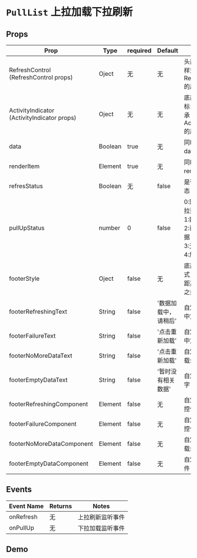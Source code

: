 <!--
 * @Descripttion: 
 * @version: 
 * @Author: xieruizhi
 * @Date: 2019-09-24 15:28:09
 * @LastEditors: xieruizhi
 * @LastEditTime: 2019-10-17 13:44:51
 -->

# `PullList` 上拉加载下拉刷新

## Props
| Prop | Type | required | Default | Note |
|---|---|---|---|---|
| RefreshControl  (RefreshControl props) | Oject | 无 | 无| 头部刷新自定义样式继承RefreshControl的属性|
| ActivityIndicator (ActivityIndicator props) | Oject | 无 | 无| 底部默认加载图标自定义样式继承ActivityIndicator的属性|
| data | Boolean| true | 无 | 同FlatList中的data属性 |
| renderItem | Element| true | 无 | 同FlatList中的renderItem属性 |
| refresStatus | Boolean| 无 | false | 是否下拉刷新状态 |
| pullUpStatus | number | 0 | false | 0:默认状态无下拉到底部 <br/> 1:数据加载中  <br/> 2:已加载全部数据 <br/> 3:无数据 <br/> 4:加载失败 |
| footerStyle | Oject | false | 无 | 底部自定义样式，可设置底部距离高度，边距之类的 |
| footerRefreshingText	 | String | false | '数据加载中，请稍后' | 自定义底部刷新中文字 |
| footerFailureText	 | String | false | '点击重新加载' | 自定义底部刷新中文字 |
| footerNoMoreDataText	 | String | false | '点击重新加载' | 自定义底部已加载全部数据文字 |
| footerEmptyDataText	 | String | false | '暂时没有相关数据' | 自定义空数据文字 |
| footerRefreshingComponent	 | Element | false | 无 | 自定义底部刷新控件 |
| footerFailureComponent	 | Element | false | 无 | 自定义底部失败控件 |
| footerNoMoreDataComponent	 | Element | false | 无 | 自定义底部已加载全部数据控件 |
| footerEmptyDataComponent	 | Element | false | 无 | 自定义空数据控件 |

## Events
| Event Name | Returns | Notes |
|---|---|---|
|onRefresh| 无 |上拉刷新监听事件 |
|onPullUp| 无 | 下拉加载监听事件 |


## Demo
```


```

